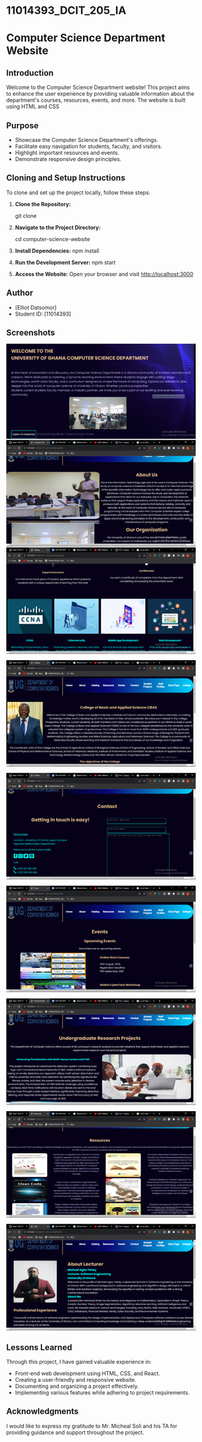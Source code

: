 # 11014393_DCIT_205_IA

# Computer Science Department Website

## Introduction

Welcome to the Computer Science Department website! This project aims to enhance the user experience by providing valuable information about the department's courses, resources, events, and more. The website is built using HTML and CSS

## Purpose

- Showcase the Computer Science Department's offerings.
- Facilitate easy navigation for students, faculty, and visitors.
- Highlight important resources and events.
- Demonstrate responsive design principles.

## Cloning and Setup Instructions

To clone and set up the project locally, follow these steps:

1. **Clone the Repository:**

   git clone <repository-url>

2. **Navigate to the Project Directory:**

   cd computer-science-website

3. **Install Dependencies:**
   npm install

4. **Run the Development Server:**
   npm start

5. **Access the Website:**
   Open your browser and visit [http://localhost:3000](http://localhost:3000)

## Author

- [Elliot Datsomor]
- Student ID: [11014393]

## Screenshots

![Home page](<homepage screenshot.PNG>)
![About page](<about screenshot.PNG>)
![Catalog page](<catalog screenshot.PNG>)

![Colleges page](<colleges screenshot.PNG>)

![Contact page](<contact screenshot.PNG>)

![Event page](<event screenshot.PNG>)

![Project Page](<project screenshot.PNG>)

![Resources page](<resources screenshot.PNG>)

![Staff page](<staff screenshot.PNG>)

## Lessons Learned

Through this project, I have gained valuable experience in:

- Front-end web development using HTML, CSS, and React.
- Creating a user-friendly and responsive website.
- Documenting and organizing a project effectively.
- Implementing various features while adhering to project requirements.

## Acknowledgments

I would like to express my gratitude to Mr. Micheal Soli and his TA for providing guidance and support throughout the project.
